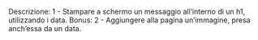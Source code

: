 Descrizione:
1 - Stampare a schermo un messaggio all’interno di un h1, utilizzando i data.
Bonus:
2 - Aggiungere alla pagina un’immagine, presa anch’essa da un data.